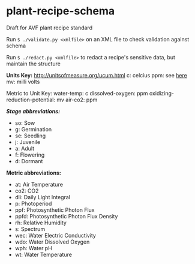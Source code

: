 # plant-recipe-schema
Draft for AVF plant recipe standard

Run `$ ./validate.py <xmlfile>` on an XML file to check validation against schema

Run `$ ./redact.py <xmlfile>` to redact a recipe's sensitive data, but maintain the structure



**Units Key:**
http://unitsofmeasure.org/ucum.html
c: celcius
ppm: see [here](https://en.wikipedia.org/wiki/Parts-per_notation#SI-compliant_expressions "Wikipedia")
mv: milli volts



Metric to Unit Key:
water-temp: c
dissolved-oxygen: ppm
oxidizing-reduction-potential: mv
air-co2: ppm


***Stage abbreviations:***
- so: Sow
- g: Germination
- se: Seedling
- j: Juvenile
- a: Adult
- f: Flowering
- d: Dormant

**Metric abbreviations:**
- at: Air Temperature
- co2: CO2
- dli: Daily Light Integral
- p: Photoperiod
- ppf: Photosynthetic Photon Flux
- ppfd: Photosynthetic Photon Flux Density
- rh: Relative Humidity
- s: Spectrum
- wec: Water Electric Conductivity
- wdo: Water Dissolved Oxygen
- wph: Water pH
- wt: Water Temperature
